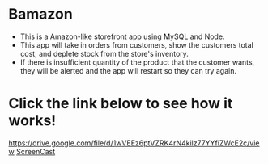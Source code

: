 # Bamazon

* This is a Amazon-like storefront app using MySQL and Node. 
* This app will take in orders from customers, show the customers total cost, and deplete stock from the store's inventory. 
* If there is insufficient quantity of the product that the customer wants, they will be alerted and the app will restart so they can try again.

# Click the link below to see how it works!

https://drive.google.com/file/d/1wVEEz6ptVZRK4rN4kilz77YYfiZWcE2c/view
[ScreenCast](https://drive.google.com/file/d/1wVEEz6ptVZRK4rN4kilz77YYfiZWcE2c/view)